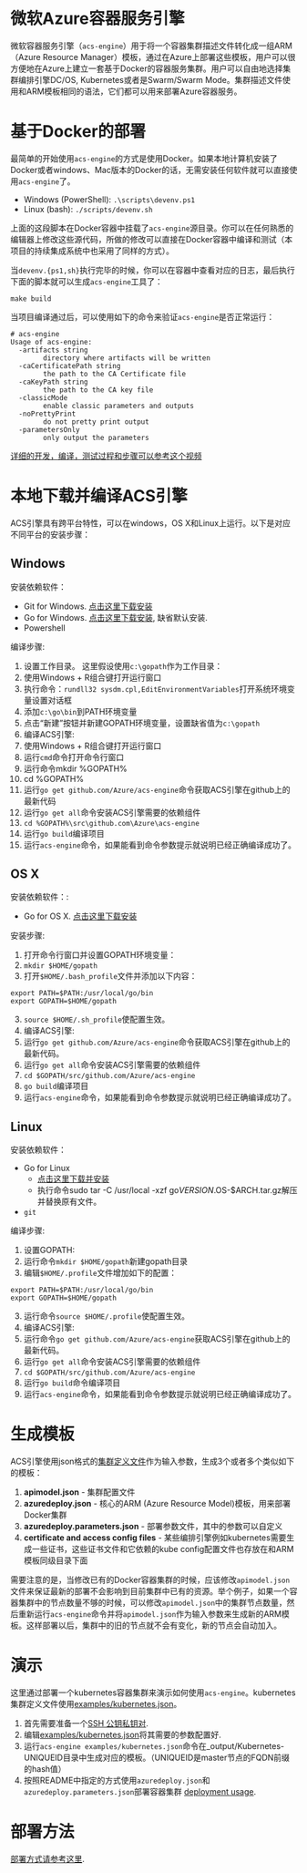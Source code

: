 # 微软Azure容器服务引擎

微软容器服务引擎（`acs-engine`）用于将一个容器集群描述文件转化成一组ARM（Azure Resource Manager）模板，通过在Azure上部署这些模板，用户可以很方便地在Azure上建立一套基于Docker的容器服务集群。用户可以自由地选择集群编排引擎DC/OS, Kubernetes或者是Swarm/Swarm Mode。集群描述文件使用和ARM模板相同的语法，它们都可以用来部署Azure容器服务。

# 基于Docker的部署

最简单的开始使用`acs-engine`的方式是使用Docker。如果本地计算机安装了Docker或者windows、Mac版本的Docker的话，无需安装任何软件就可以直接使用`acs-engine`了。

* Windows (PowerShell): `.\scripts\devenv.ps1`
* Linux (bash): `./scripts/devenv.sh`

上面的这段脚本在Docker容器中挂载了`acs-engine`源目录。你可以在任何熟悉的编辑器上修改这些源代码，所做的修改可以直接在Docker容器中编译和测试（本项目的持续集成系统中也采用了同样的方式）。

当`devenv.{ps1,sh}`执行完毕的时候，你可以在容器中查看对应的日志，最后执行下面的脚本就可以生成`acs-engine`工具了：

```
make build
```

当项目编译通过后，可以使用如下的命令来验证`acs-engine`是否正常运行：

```
# acs-engine
Usage of acs-engine:
  -artifacts string
    	directory where artifacts will be written
  -caCertificatePath string
    	the path to the CA Certificate file
  -caKeyPath string
    	the path to the CA key file
  -classicMode
    	enable classic parameters and outputs
  -noPrettyPrint
    	do not pretty print output
  -parametersOnly
    	only output the parameters
```

[详细的开发，编译，测试过程和步骤可以参考这个视频](https://www.youtube.com/watch?v=lc6UZmqxQMs)

# 本地下载并编译ACS引擎

ACS引擎具有跨平台特性，可以在windows，OS X和Linux上运行。以下是对应不同平台的安装步骤：

## Windows

安装依赖软件：
- Git for Windows. [点击这里下载安装](https://git-scm.com/download/win)
- Go for Windows. [点击这里下载安装](https://golang.org/dl/), 缺省默认安装.
- Powershell 

编译步骤: 
 
1. 设置工作目录。 这里假设使用`c:\gopath`作为工作目录：
  1. 使用Windows + R组合键打开运行窗口
  2. 执行命令：`rundll32 sysdm.cpl,EditEnvironmentVariables`打开系统环境变量设置对话框
  3. 添加`c:\go\bin`到PATH环境变量
  4. 点击“新建”按钮并新建GOPATH环境变量，设置缺省值为`c:\gopath`
2. 编译ACS引擎:
  1. 使用Windows + R组合键打开运行窗口
  2. 运行`cmd`命令打开命令行窗口
  3. 运行命令mkdir %GOPATH%
  4. cd %GOPATH%
  5. 运行`go get github.com/Azure/acs-engine`命令获取ACS引擎在github上的最新代码
  6. 运行`go get all`命令安装ACS引擎需要的依赖组件
  7. `cd %GOPATH%\src\github.com\Azure\acs-engine`
  8. 运行`go build`编译项目
3. 运行`acs-engine`命令，如果能看到命令参数提示就说明已经正确编译成功了。

## OS X

安装依赖软件：:
- Go for OS X. [点击这里下载安装](https://golang.org/dl/)

安装步骤: 

1. 打开命令行窗口并设置GOPATH环境变量：
  1. `mkdir $HOME/gopath`
  2. 打开`$HOME/.bash_profile`文件并添加以下内容：
  ```
  export PATH=$PATH:/usr/local/go/bin
  export GOPATH=$HOME/gopath
  ```
  3. `source $HOME/.sh_profile`使配置生效。
2. 编译ACS引擎:
  1. 运行`go get github.com/Azure/acs-engine`命令获取ACS引擎在github上的最新代码。
  2. 运行`go get all`命令安装ACS引擎需要的依赖组件
  3. `cd $GOPATH/src/github.com/Azure/acs-engine`
  4. `go build`编译项目
3. 运行`acs-engine`命令，如果能看到命令参数提示就说明已经正确编译成功了。

## Linux

安装依赖软件：
- Go for Linux
  - [点击这里下载并安装](https://golang.org/dl/)
  - 执行命令sudo tar -C /usr/local -xzf go$VERSION.$OS-$ARCH.tar.gz解压并替换原有文件。
- `git`

编译步骤: 

1. 设置GOPATH:
  1. 运行命令`mkdir $HOME/gopath`新建gopath目录
  2. 编辑`$HOME/.profile`文件增加如下的配置：
  ```
  export PATH=$PATH:/usr/local/go/bin
  export GOPATH=$HOME/gopath
  ```
  3. 运行命令`source $HOME/.profile`使配置生效。
2. 编译ACS引擎:
  1. 运行命令`go get github.com/Azure/acs-engine`获取ACS引擎在github上的最新代码。
  2. 运行`go get all`命令安装ACS引擎需要的依赖组件
  3. `cd $GOPATH/src/github.com/Azure/acs-engine`
  4. 运行`go build`命令编译项目
3. 运行`acs-engine`命令，如果能看到命令参数提示就说明已经正确编译成功了。


# 生成模板

ACS引擎使用json格式的[集群定义文件](clusterdefinition.md)作为输入参数，生成3个或者多个类似如下的模板：

1. **apimodel.json** - 集群配置文件
2. **azuredeploy.json** - 核心的ARM (Azure Resource Model)模板，用来部署Docker集群
3. **azuredeploy.parameters.json** - 部署参数文件，其中的参数可以自定义
4. **certificate and access config files** - 某些编排引擎例如kubernetes需要生成一些证书，这些证书文件和它依赖的kube config配置文件也存放在和ARM模板同级目录下面

需要注意的是，当修改已有的Docker容器集群的时候，应该修改`apimodel.json`文件来保证最新的部署不会影响到目前集群中已有的资源。举个例子，如果一个容器集群中的节点数量不够的时候，可以修改`apimodel.json`中的集群节点数量，然后重新运行`acs-engine`命令并将`apimodel.json`作为输入参数来生成新的ARM模板。这样部署以后，集群中的旧的节点就不会有变化，新的节点会自动加入。

# 演示

这里通过部署一个kubernetes容器集群来演示如何使用`acs-engine`。kubernetes集群定义文件使用[examples/kubernetes.json](../examples/kubernetes.json)。

1. 首先需要准备一个[SSH 公钥私钥对](ssh.md#ssh-key-generation).
2. 编辑[examples/kubernetes.json](../examples/kubernetes.json)将其需要的参数配置好.
3. 运行`acs-engine examples/kubernetes.json`命令在_output/Kubernetes-UNIQUEID目录中生成对应的模板。（UNIQUEID是master节点的FQDN前缀的hash值）
4. 按照README中指定的方式使用`azuredeploy.json`和`azuredeploy.parameters.json`部署容器集群 [deployment usage](../README.md#deployment-usage).

# 部署方法

[部署方式请参考这里](../README.md#deployment-usage).
